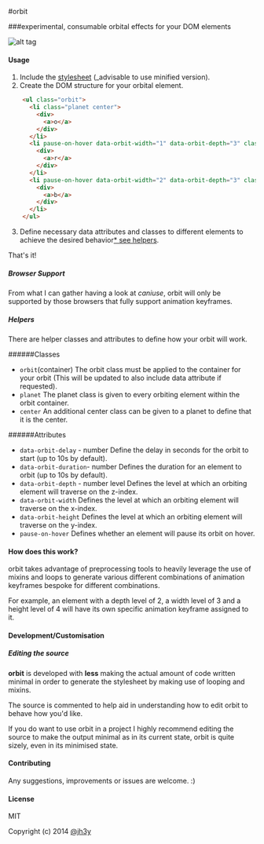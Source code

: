 #orbit


###experimental, consumable orbital effects for your DOM elements

![alt tag](https://raw.github.com/jh3y/pics/master/orbit/orbit.gif)

#### Usage
1. Include the [stylesheet](https://raw2.github.com/jh3y/orbit/master/dist/orbit.css) (_advisable to use minified version).
2. Create the DOM structure for your orbital element.
```html
    <ul class="orbit">
      <li class="planet center">
        <div>
          <a>o</a>
        </div>
      </li>
      <li pause-on-hover data-orbit-width="1" data-orbit-depth="3" class="planet">
        <div>
          <a>r</a>
        </div>
      </li>
      <li pause-on-hover data-orbit-width="2" data-orbit-depth="3" class="planet">
        <div>
          <a>b</a>
        </div>
      </li>
    </ul>
```
3. Define necessary data attributes and classes to different elements to achieve the desired behavior[* see helpers](#helpers).

That's it!

##### Browser Support

From what I can gather having a look at _caniuse_, orbit will only be supported by those browsers that fully support animation keyframes.

##### Helpers

There are helper classes and attributes to define how your orbit will work.

######Classes
* `orbit`(container)
	The orbit class must be applied to the container for your orbit (This will be updated to also include data attribute if requested).
* `planet`
  The planet class is given to every orbiting element within the orbit container.
* `center`
  An additional center class can be given to a planet to define that it is the center.

######Attributes
* `data-orbit-delay` - number
  Define the delay in seconds for the orbit to start (up to 10s by default).
* `data-orbit-duration`- number
  Defines the duration for an element to orbit (up to 10s by default).
* `data-orbit-depth` - number level
  Defines the level at which an orbiting element will traverse on the z-index.
* `data-orbit-width`
  Defines the level at which an orbiting element will traverse on the x-index.
* `data-orbit-height`
  Defines the level at which an orbiting element will traverse on the y-index.
* `pause-on-hover`
  Defines whether an element will pause its orbit on hover.


#### How does this work?
orbit takes advantage of preprocessing tools to heavily leverage the use of mixins and loops to generate various different combinations of animation keyframes bespoke for different combinations.

For example, an element with a depth level of 2, a width level of 3 and a height level of 4 will have its own specific animation keyframe assigned to it.

#### Development/Customisation
##### Editing the source
__orbit__ is developed with __less__ making the actual amount of code written minimal in order to generate the stylesheet by making use of looping and mixins.

The source is commented to help aid in understanding how to edit orbit to behave how you'd like.

If you do want to use orbit in a project I highly recommend editing the source to make the output minimal as in its current state, orbit is quite sizely, even in its minimised state.

#### Contributing

Any suggestions, improvements or issues are welcome. :)


#### License

MIT

Copyright (c) 2014 [@jh3y](https://github.com/jh3y)
